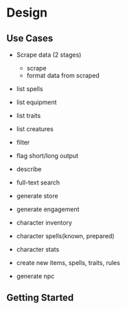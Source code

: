 # Design

## Use Cases

- Scrape data (2 stages)
    - scrape
    - format data from scraped
  
- list spells
- list equipment
- list traits
- list creatures
- filter
- flag short/long output
- describe
- full-text search
- generate store
- generate engagement
- character inventory
- character spells(known, prepared)
- character stats
- create new items, spells, traits, rules
- generate npc

## Getting Started

